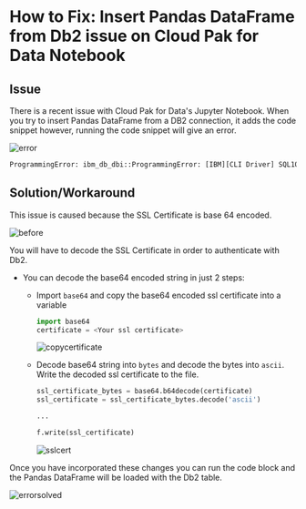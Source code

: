 # How to Fix: Insert Pandas DataFrame from Db2 issue on Cloud Pak for Data Notebook

## Issue

There is a recent issue with Cloud Pak for Data's Jupyter Notebook. When you try to insert Pandas DataFrame from a DB2 connection, it adds the code snippet however, running the code snippet will give an error.

![error](https://user-images.githubusercontent.com/52746337/150765573-9a1b2827-d620-4aad-8b41-35b36547d6a3.gif)

```python
ProgrammingError: ibm_db_dbi::ProgrammingError: [IBM][CLI Driver] SQL10013N  The specified library "GSKit Error: 2" could not be loaded.  SQLSTATE=42724 SQLCODE=-10013
```

## Solution/Workaround

This issue is caused because the SSL Certificate is base 64 encoded. 

![before](https://user-images.githubusercontent.com/52746337/150767104-69ccf04a-7ea3-433e-86c4-17b1dda0bad6.png)

You will have to decode the SSL Certificate in order to authenticate with Db2.

- You can decode the base64 encoded string in just 2 steps:
  - Import `base64` and copy the base64 encoded ssl certificate into a variable
  
    ```python
    import base64
    certificate = <Your ssl certificate>
    ```
    ![copycertificate](https://user-images.githubusercontent.com/52746337/150771080-89b13cae-0054-4cb9-8649-283605e48b5d.gif)
  - Decode base64 string into `bytes` and decode the bytes into `ascii`. Write the decoded ssl certificate to the file.
    
    ```python
    ssl_certificate_bytes = base64.b64decode(certificate)
    ssl_certificate = ssl_certificate_bytes.decode('ascii')
    
    ...
    
    f.write(ssl_certificate)
    ```
    ![sslcert](https://user-images.githubusercontent.com/52746337/150771778-6e12619b-4b0a-4ea3-8ba5-30af117c05c9.gif)

Once you have incorporated these changes you can run the code block and the Pandas DataFrame will be loaded with the Db2 table.

![errorsolved](https://user-images.githubusercontent.com/52746337/150771914-e7e6dae2-6dff-404e-ac2f-f4c4ba12bc9b.gif)

